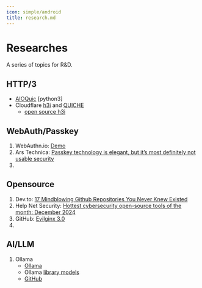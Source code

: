 ```yaml
---
icon: simple/android
title: research.md
---
```


# Researches

A series of topics for R&D.

## HTTP/3

  - [AIOQuic](https://github.com/aiortc/aioquic) [python3]
  - Cloudflare [h3i](https://blog.cloudflare.com/h3i/) and [QUICHE](https://github.com/cloudflare/quiche)
     - [open source h3i](https://www.phoronix.com/news/Cloudflare-Open-Source-h3i)

## WebAuth/Passkey

 1. WebAuthn.io: [Demo](https://webauthn.io/)
 1. Ars Technica: [Passkey technology is elegant, but it’s most definitely not usable security](https://arstechnica.com/security/2024/12/passkey-technology-is-elegant-but-its-most-definitely-not-usable-security/)
 1. 


## Opensource

 1. Dev.to: [17 Mindblowing Github Repositories You Never Knew Existed](https://dev.to/kafeel_ahmad/17-mindblowing-github-repositories-you-never-knew-existed-555g)
 1. Help Net Security: [Hottest cybersecurity open-source tools of the month: December 2024](https://www.helpnetsecurity.com/2024/12/31/hottest-cybersecurity-open-source-tools-of-the-month-december-2024/)
 1. GitHub: [Evilginx 3.0](https://github.com/kgretzky/evilginx2)
 1. 


## AI/LLM

 1. Ollama 
     - [Ollama](https://ollama.com)
     - Ollama [library models](https://ollama.com/library)
     - [GitHub](https://github.com/ollama/ollama)

